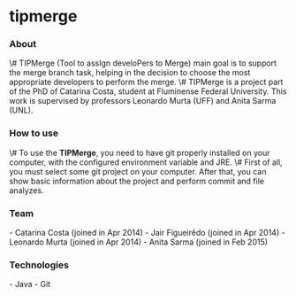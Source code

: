 # tipmerge

<h3>About</h3>
\# 	TIPMerge (Tool to assIgn  develoPers to Merge) main goal is to support the merge branch task, helping in the decision to choose the most appropriate developers to perform the merge.
\# 	TIPMerge is a project part of the PhD of Catarina Costa, student at Fluminense Federal University. This work is supervised by professors Leonardo Murta (UFF) and Anita Sarma (UNL).

<h3>How to use</h3>
\# To use the <strong>TIPMerge</strong>, you need to have git properly installed on your computer, with the configured environment variable and JRE.
\# First of all, you must select some git project on your computer. After that, you can show basic information about the project and perform commit and file analyzes.

<h3>Team</h3>
	- Catarina Costa (joined in Apr 2014)
	- Jair Figueirêdo (joined in Apr 2014)
	- Leonardo Murta (joined in Apr 2014)
	- Anita Sarma (joined in Feb 2015)
	
<h3>Technologies</h3>
	- Java
	- Git
